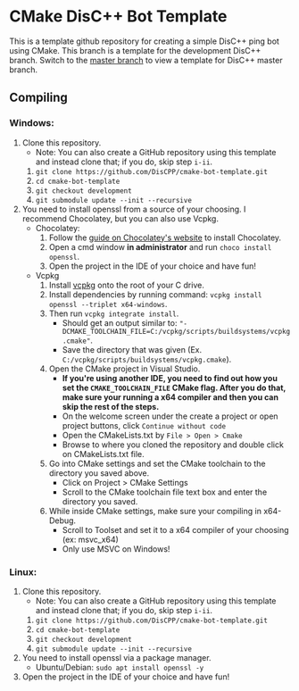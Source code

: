 # CMake DisC++ Bot Template
This is a template github repository for creating a simple DisC++ ping bot using CMake.
This branch is a template for the development DisC++ branch. Switch to the [master branch](https://github.com/DisCPP/cmake-bot-template/tree/master) to view a template for DisC++ master branch.

## Compiling
### Windows:
1. Clone this repository.
    * Note: You can also create a GitHub repository using this template and instead clone that; if you do, skip step `i-ii`.
    1. `git clone https://github.com/DisCPP/cmake-bot-template.git`
    2. `cd cmake-bot-template`
    3. `git checkout development`
    4. `git submodule update --init --recursive`
2. You need to install openssl from a source of your choosing. I recommend Chocolatey, but you can also use Vcpkg.
    * Chocolatey:
        1. Follow the [guide on Chocolatey's website](https://chocolatey.org/install) to install Chocolatey.
        2. Open a cmd window **in administrator** and run `choco install openssl`.
        3. Open the project in the IDE of your choice and have fun!
    * Vcpkg
        1. Install [vcpkg](https://github.com/microsoft/vcpkg) onto the root of your C drive.
        2. Install dependencies by running command: `vcpkg install openssl --triplet x64-windows`.
        3. Then run `vcpkg integrate install`.
            * Should get an output similar to: `"-DCMAKE_TOOLCHAIN_FILE=C:/vcpkg/scripts/buildsystems/vcpkg.cmake"`.
            * Save the directory that was given (Ex. `C:/vcpkg/scripts/buildsystems/vcpkg.cmake`).
        4. Open the CMake project in Visual Studio.
            * **If you're using another IDE, you need to find out how you set the `CMAKE_TOOLCHAIN_FILE` CMake flag. After you do that, make sure your running a x64 compiler and then you can skip the rest of the steps.**
            * On the welcome screen under the create a project or open project buttons, click `Continue without code`
            * Open the CMakeLists.txt by `File > Open > Cmake`
            * Browse to where you cloned the repository and double click on CMakeLists.txt file.
        5. Go into CMake settings and set the CMake toolchain to the directory you saved above.
            * Click on Project > CMake Settings
            * Scroll to the CMake toolchain file text box and enter the directory you saved.
        6. While inside CMake settings, make sure your compiling in x64-Debug.
            * Scroll to Toolset and set it to a x64 compiler of your choosing (ex: msvc_x64)
            * Only use MSVC on Windows!

### Linux:
1. Clone this repository.
    * Note: You can also create a GitHub repository using this template and instead clone that; if you do, skip step `i-ii`.
    1. `git clone https://github.com/DisCPP/cmake-bot-template.git`
    2. `cd cmake-bot-template`
    3. `git checkout development`
    4. `git submodule update --init --recursive`
2. You need to install openssl via a package manager.
    * Ubuntu/Debian: `sudo apt install openssl -y`
3. Open the project in the IDE of your choice and have fun!